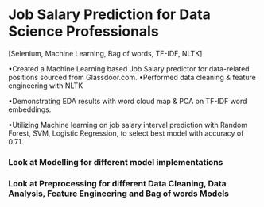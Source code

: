 # Job Salary Prediction for Data Science Professionals
[Selenium, Machine Learning, Bag of words, TF-IDF, NLTK]

•Created a Machine Learning based Job Salary predictor
for data-related positions sourced from Glassdoor.com.
•Performed data cleaning & feature engineering with
NLTK

•Demonstrating EDA results with word cloud map & PCA
on TF-IDF word embeddings.

•Utilizing Machine learning on job salary interval
prediction with Random Forest, SVM, Logistic
Regression, to select best model with accuracy of 0.71.
### Look at Modelling for different model implementations
### Look at Preprocessing for different Data Cleaning, Data Analysis, Feature Engineering and Bag of words Models
